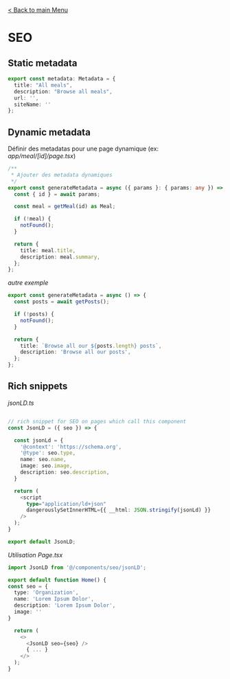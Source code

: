 [< Back to main Menu](https://github.com/gsoulie/react-resources/blob/master/react-presentation.md)    

# SEO

## Static metadata

````typescript
export const metadata: Metadata = {
  title: "All meals",
  description: "Browse all meals",
  url: '',
  siteName: ''
};
````

## Dynamic metadata

Définir des metadatas pour une page dynamique (ex: *app/meal/[id]/page.tsx*)

````typescript
/**
 * Ajouter des metadata dynamiques
 */
export const generateMetadata = async ({ params }: { params: any }) => {
  const { id } = await params;

  const meal = getMeal(id) as Meal;

  if (!meal) {
    notFound();
  }

  return {
    title: meal.title,
    description: meal.summary,
  };
};
````

*autre exemple*

````typescript
export const generateMetadata = async () => {
  const posts = await getPosts();

  if (!posts) {
    notFound();
  }

  return {
    title: `Browse all our ${posts.length} posts`,
    description: 'Browse all our posts',
  };
};
````

## Rich snippets

*jsonLD.ts*
````typescript

// rich snippet for SEO on pages which call this component
const JsonLD = ({ seo }) => {

  const jsonLd = {
    '@context': 'https://schema.org',
    '@type': seo.type,
    name: seo.name,
    image: seo.image,
    description: seo.description,
  }

  return (
    <script
      type="application/ld+json"
      dangerouslySetInnerHTML={{ __html: JSON.stringify(jsonLd) }}
    />
  );
}

export default JsonLD;
````

*Utilisation Page.tsx*

````typescript
import JsonLD from '@/components/seo/jsonLD';

export default function Home() {
const seo = {
  type: 'Organization',
  name: 'Lorem Ipsum Dolor',
  description: 'Lorem Ipsum Dolor',
  image: ''
}

  return (
    <>
      <JsonLD seo={seo} />
      { ... }
    </>
  );
}
````
